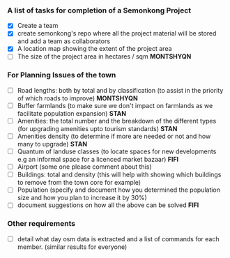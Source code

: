 
### A list of tasks for completion of a Semonkong Project

- [x] Create a team 
- [x] create semonkong's repo where all the project material will be stored and add a team as collaborators
- [x] A location map showing the extent of the project area
- [ ] The size of the project area in hectares / sqm **MONTSHYQN**

###  For Planning Issues of the town

- [ ] Road  lengths: both by total and by classification (to assist in the priority of which roads to improve) **MONTSHYQN**
- [ ] Buffer farmlands (to make sure we don't impact on farmlands as we facilitate population expansion) **STAN**
- [ ] Amenities: the total number and the breakdown of the different types (for upgrading amenities upto tourism standards) **STAN**
- [ ] Amenities density (to determine if more are needed or not and how many to upgrade) **STAN**
- [ ] Quantum of landuse classes (to locate spaces for new developments e.g an informal space for a licenced market bazaar) **FIFI**
- [ ] Airport (some one please comment about this)
- [ ] Buildings: total and density (this will help with showing which buildings to remove from the town core for example)
- [ ] Population (specify and document how you determined the population size and how you plan to increase it by 30%)
- [ ] document suggestions on how all the above can be solved **FIFI**

### Other requirements
- [ ] detail what day osm data is extracted and a list of commands for each member. (similar results for everyone)
